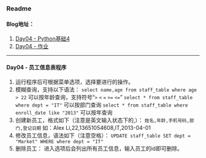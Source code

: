 ### Readme

#### Blog地址：
1. [Day04 - Python基础4](http://www.jianshu.com/p/f098b3154bf0)
2. [Day04 - 作业](http://www.jianshu.com/p/3e7a6dcd846f)

---
#### Day04 - 员工信息表程序
1. 运行程序后可根据菜单选项，选择要进行的操作。
2. 模糊查询，支持以下语法：
`select name,age from staff_table where age > 22` 可以按年龄查询，支持符号“`>` `<` `=` `>=` `<=`”
`select * from staff_table where dept = "IT"` 可以按部门查询
`select * from staff_table where enroll_date like "2013"` 可以按年查询
3. 创建新员工，格式如下（注意是英文输入状态下的,）：
`姓名,年龄,手机号码,部门,登记日期` 如：Alex Li,22,13651054608,IT,2013-04-01
4. 修改员工信息，语法如下（注意空格）：
`UPDATE staff_table SET dept = "Market" WHERE where dept = "IT"`
5. 删除员工：
进入选项后会列出所有员工信息，输入员工的id即可删除。